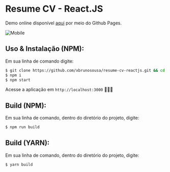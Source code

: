 # Resume CV - React.JS

Demo online disponível <a href="https://xbrunosousa.github.io/resume-cv-reactjs/dist" target="_blank">aqui</a> por meio do Github Pages.

![Mobile](https://media.giphy.com/media/TIztlOydNrkI5xfQPJ/giphy.gif)

## Uso & Instalação (NPM):
Em sua linha de comando digite:
```sh
$ git clone https://github.com/xbrunosousa/resume-cv-reactjs.git && cd resume-cv-reactjs
$ npm i
$ npm start
```
Acesse a aplicação em `http://localhost:3000` 👨🏻‍💻

## Build (NPM):
Em sua linha de comando, dentro do diretório do projeto, digite:
```sh
$ npm run build
```

## Build (YARN):
Em sua linha de comando, dentro do diretório do projeto, digite:
```sh
$ yarn build
```